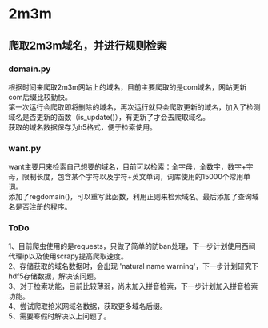# 2m3m
## 爬取2m3m域名，并进行规则检索
### domain.py<br>
根据时间来爬取2m3m网站上的域名，目前主要爬取的是com域名，网站更新com后缀比较勤快。<br>
第一次运行会爬取即将删除的域名，再次运行就只会爬取更新的域名，加入了检测域名是否更新的函数（is_update()），有更新了才会去爬取域名。<br>
获取的域名数据保存为h5格式，便于检索使用。<br>
### want.py<br>
want主要用来检索自己想要的域名，目前可以检索：全字母，全数字，数字+字母，限制长度，包含某个字符以及字符+英文单词，词库使用的15000个常用单词。<br>
添加了regdomain()，可以重写此函数，利用正则来检索域名。最后添加了查询域名是否注册的程序。<br>
### ToDo<br>
1、目前爬虫使用的是requests，只做了简单的防ban处理，下一步计划使用西祠代理ip以及使用scrapy提高爬取速度。<br>
2、存储获取的域名数据时，会出现 'natural name warning'，下一步计划研究下hdf5存储数据，解决该问题。<br>
3、对于检索功能，目前比较薄弱，尚未加入拼音检索，下一步计划加入拼音检索功能。<br>
4、尝试爬取抢米网域名数据，获取更多域名后缀。<br>
5、需要寒假时解决以上问题了。
